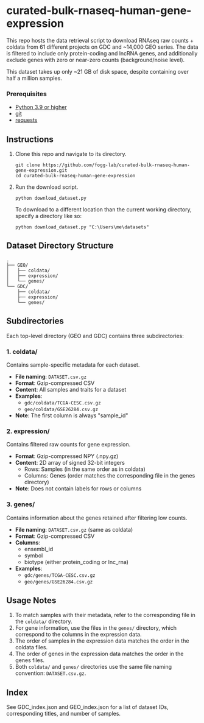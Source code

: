 # curated-bulk-rnaseq-human-gene-expression

This repo hosts the data retrieval script to download RNAseq raw counts + coldata from 61 different projects on GDC and ~14,000 GEO series. The data is filtered to include only protein-coding and lncRNA genes, and additionally exclude genes with zero or near-zero counts (background/noise level).

This dataset takes up only ~21 GB of disk space, despite containing over half a million samples.

### Prerequisites
- [Python 3.9 or higher](https://www.python.org/downloads/)
- [git](https://git-scm.com/)
- [requests](https://pypi.org/project/requests/)

## Instructions

1. Clone this repo and navigate to its directory.
    ```
    git clone https://github.com/fogg-lab/curated-bulk-rnaseq-human-gene-expression.git
    cd curated-bulk-rnaseq-human-gene-expression
    ```

2. Run the download script.
    ```
    python download_dataset.py
    ```

    To download to a different location than the current working directory, specify a directory like so:
    ```
    python download_dataset.py "C:\Users\me\datasets"
    ```

## Dataset Directory Structure

```
.
├── GEO/
│   ├── coldata/
│   ├── expression/
│   └── genes/
└── GDC/
    ├── coldata/
    ├── expression/
    └── genes/
```

## Subdirectories

Each top-level directory (GEO and GDC) contains three subdirectories:

### 1. coldata/

Contains sample-specific metadata for each dataset.

- **File naming**: `DATASET.csv.gz`
- **Format**: Gzip-compressed CSV
- **Content**: All samples and traits for a dataset
- **Examples**: 
  - `gdc/coldata/TCGA-CESC.csv.gz`
  - `geo/coldata/GSE26284.csv.gz`
- **Note**: The first column is always "sample_id"

### 2. expression/

Contains filtered raw counts for gene expression.

- **Format**: Gzip-compressed NPY (.npy.gz)
- **Content**: 2D array of signed 32-bit integers
  - Rows: Samples (in the same order as in coldata)
  - Columns: Genes (order matches the corresponding file in the genes directory)
- **Note**: Does not contain labels for rows or columns

### 3. genes/

Contains information about the genes retained after filtering low counts.

- **File naming**: `DATASET.csv.gz` (same as coldata)
- **Format**: Gzip-compressed CSV
- **Columns**:
  - ensembl_id
  - symbol
  - biotype (either protein_coding or lnc_rna)
- **Examples**:
  - `gdc/genes/TCGA-CESC.csv.gz`
  - `geo/genes/GSE26284.csv.gz`

## Usage Notes

1. To match samples with their metadata, refer to the corresponding file in the `coldata/` directory.
2. For gene information, use the files in the `genes/` directory, which correspond to the columns in the expression data.
3. The order of samples in the expression data matches the order in the coldata files.
4. The order of genes in the expression data matches the order in the genes files.
5. Both `coldata/` and `genes/` directories use the same file naming convention: `DATASET.csv.gz`.

## Index

See GDC_index.json and GEO_index.json for a list of dataset IDs, corresponding titles, and number of samples.
